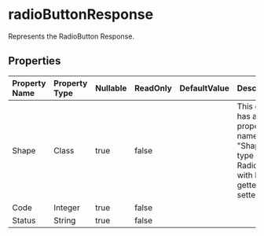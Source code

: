 # **radioButtonResponse**

Represents the RadioButton Response. 

## **Properties**

| Property Name | Property Type | Nullable |  ReadOnly | DefaultValue | Description | 
| :- | :- | :- |:- |  :- | :- |
|Shape|Class|true|false |  |This class has a public property named "Shape" of type RadioButton with both getter and setter.|
|Code|Integer|true|false |  ||
|Status|String|true|false |  ||

